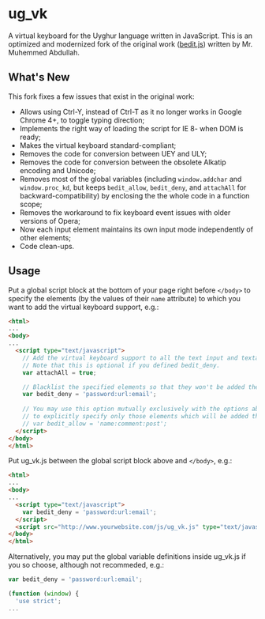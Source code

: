 ug_vk
======

A virtual keyboard for the Uyghur language written in JavaScript. This is an optimized and modernized fork of the original work ([bedit.js](http://www.yulghun.com/news/vkb.html)) written by Mr. Muhemmed Abdullah.

## What's New 

This fork fixes a few issues that exist in the original work:

* Allows using Ctrl-Y, instead of Ctrl-T as it no longer works in Google Chrome 4+, to toggle typing direction;
* Implements the right way of loading the script for IE 8- when DOM is ready;
* Makes the virtual keyboard standard-compliant; 
* Removes the code for conversion between UEY and ULY;
* Removes the code for conversion between the obsolete Alkatip encoding and Unicode;
* Removes most of the global variables (including `window.addchar` and `window.proc_kd`, but keeps `bedit_allow`, `bedit_deny`, and `attachAll` for backward-compatibility) by enclosing the the whole code in a function scope;
* Removes the workaround to fix keyboard event issues with older versions of Opera;
* Now each input element maintains its own input mode independently of other elements;
* Code clean-ups.

## Usage

Put a global script block at the bottom of your page right before `</body>` to specify the elements (by the values of their `name` attribute) to which you want to add the virtual keyboard support, e.g.:
```HTML
<html>
...
<body>
...
  <script type="text/javascript">
    // Add the virtual keyboard support to all the text input and textarea elements.
    // Note that this is optional if you defined bedit_deny.
    var attachAll = true;

    // Blacklist the specified elements so that they won't be added the virtual keyboard support.
    var bedit_deny = 'password:url:email';
   
    // You may use this option mutually exclusively with the options above
    // to explicitly specify only those elements which will be added the virtual keyboard support.
    // var bedit_allow = 'name:comment:post'; 
  </script>
</body>
</html>
```

Put ug_vk.js between the global script block above and `</body>`, e.g.:
```HTML
<html>
...
<body>
...
  <script type="text/javascript">
    var bedit_deny = 'password:url:email';
  </script>
  <script src="http://www.yourwebsite.com/js/ug_vk.js" type="text/javascript"></script>
</body>
</html>
```

Alternatively, you may put the global variable definitions inside ug_vk.js if you so choose, although not recommeded, e.g.:
```JavaScript
var bedit_deny = 'password:url:email';

(function (window) {
  'use strict';
...
```

